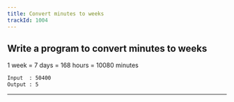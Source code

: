 ```yaml
---
title: Convert minutes to weeks
trackId: 1004
---
```


## Write a program to convert minutes to weeks

1 week = 7 days = 168 hours = 10080 minutes

```txt
Input  : 50400
Output : 5
```

---
